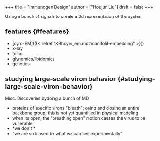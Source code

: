 +++
title = "Immunogen Design"
author = ["Houjun Liu"]
draft = false
+++

Using a bunch of signals to create a 3d representation of the system


## features {#features}

-   [cyro-EM]({{< relref "KBhcyro_em.md#manifold-embedding" >}})
-   x-ray
-   tomo
-   glynomics/libidomics
-   genetics


## studying large-scale viron behavior {#studying-large-scale-viron-behavior}

Misc. Discoveries bydoing a bunch of MD

-   proteins of specific virons "breath": oning and closing an entire backbone group; this is not yet quantified in physical modeling
-   when its open, the "breathing open" motion causes the virus to be vunerable
-   \*we don't \*
-   "we are so biased by what we can see experimentally"